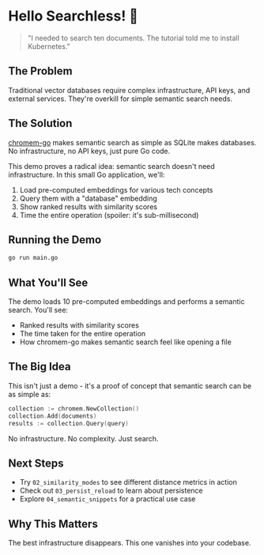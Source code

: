 # Hello Searchless! 🚀

> "I needed to search ten documents. The tutorial told me to install Kubernetes."

## The Problem

Traditional vector databases require complex infrastructure, API keys, and external services. They're overkill for simple semantic search needs.

## The Solution

[chromem-go](https://github.com/philippgille/chromem-go) makes semantic search as simple as SQLite makes databases. No infrastructure, no API keys, just pure Go code.

This demo proves a radical idea: semantic search doesn't need infrastructure. In this small Go application, we'll:

1. Load pre-computed embeddings for various tech concepts
2. Query them with a "database" embedding
3. Show ranked results with similarity scores
4. Time the entire operation (spoiler: it's sub-millisecond)

## Running the Demo

```bash
go run main.go
```

## What You'll See

The demo loads 10 pre-computed embeddings and performs a semantic search. You'll see:

- Ranked results with similarity scores
- The time taken for the entire operation
- How chromem-go makes semantic search feel like opening a file

## The Big Idea

This isn't just a demo - it's a proof of concept that semantic search can be as simple as:

```go
collection := chromem.NewCollection()
collection.Add(documents)
results := collection.Query(query)
```

No infrastructure. No complexity. Just search.

## Next Steps

- Try `02_similarity_modes` to see different distance metrics in action
- Check out `03_persist_reload` to learn about persistence
- Explore `04_semantic_snippets` for a practical use case

## Why This Matters

The best infrastructure disappears. This one vanishes into your codebase.
